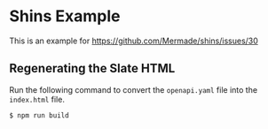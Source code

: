 # Shins Example

This is an example for https://github.com/Mermade/shins/issues/30

## Regenerating the Slate HTML

Run the following command to convert the `openapi.yaml` file into the `index.html` file.  

```bash
$ npm run build
```
